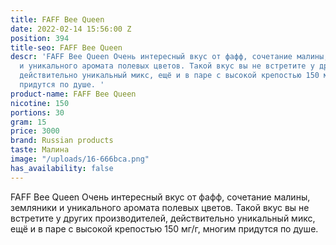```yaml
---
title: FAFF Bee Queen
date: 2022-02-14 15:56:00 Z
position: 394
title-seo: FAFF Bee Queen
descr: 'FAFF Bee Queen Очень интересный вкус от фафф, сочетание малины, земляники
  и уникального аромата полевых цветов. Такой вкус вы не встретите у других производителей,
  действительно уникальный микс, ещё и в паре с высокой крепостью 150 мг/г, многим
  придутся по душе. '
product-name: FAFF Bee Queen
nicotine: 150
portions: 30
gram: 15
price: 3000
brand: Russian products
taste: Малина
image: "/uploads/16-666bca.png"
has_availability: false
---
```


FAFF Bee Queen Очень интересный вкус от фафф, сочетание малины, земляники и уникального аромата полевых цветов. Такой вкус вы не встретите у других производителей, действительно уникальный микс, ещё и в паре с высокой крепостью 150 мг/г, многим придутся по душе. 